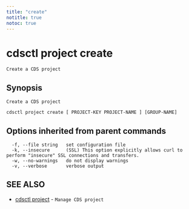 ```yaml
---
title: "create"
notitle: true
notoc: true
---
```

# cdsctl project create

`Create a CDS project`

## Synopsis

`Create a CDS project`

```
cdsctl project create [ PROJECT-KEY PROJECT-NAME ] [GROUP-NAME]
```

## Options inherited from parent commands

```
  -f, --file string   set configuration file
  -k, --insecure      (SSL) This option explicitly allows curl to perform "insecure" SSL connections and transfers.
  -w, --no-warnings   do not display warnings
  -v, --verbose       verbose output
```

## SEE ALSO

* [cdsctl project](/docs/components/cdsctl/project/)	 - `Manage CDS project`

